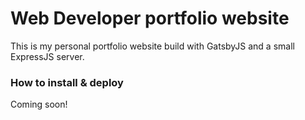 # Web Developer portfolio website
This is my personal portfolio website build with GatsbyJS and a small ExpressJS server.

### How to install & deploy
Coming soon!
